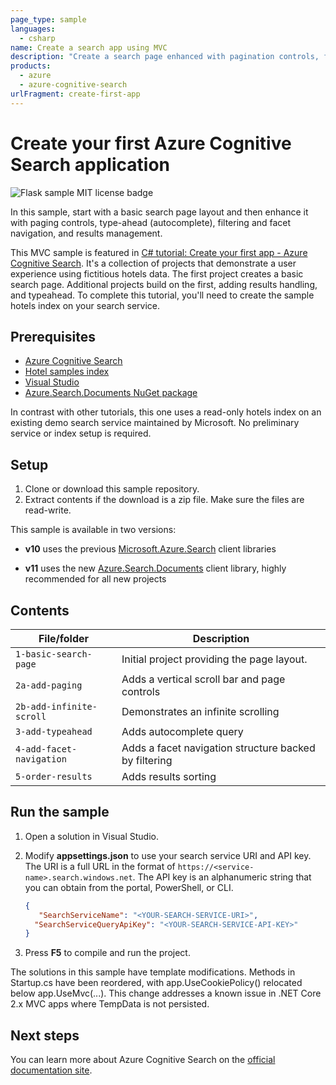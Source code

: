 ```yaml
---
page_type: sample
languages:
  - csharp
name: Create a search app using MVC
description: "Create a search page enhanced with pagination controls, filters and facets, and typeahead queries. This sample is an ASP.NET Core MVC application."
products:
  - azure
  - azure-cognitive-search
urlFragment: create-first-app
---
```


# Create your first Azure Cognitive Search application

![Flask sample MIT license badge](https://img.shields.io/badge/license-MIT-green.svg)

In this sample, start with a basic search page layout and then enhance it with paging controls, type-ahead (autocomplete), filtering and facet navigation, and results management.

This MVC sample is featured in [C# tutorial: Create your first app - Azure Cognitive Search](https://docs.microsoft.com/azure/search/tutorial-csharp-create-first-app). It's a collection of projects that demonstrate a user experience using fictitious hotels data. The first project creates a basic search page. Additional projects build on the first, adding results handling, and typeahead. To complete this tutorial, you'll need to create the sample hotels index on your search service.

## Prerequisites

+ [Azure Cognitive Search](search-create-app-portal.md)
+ [Hotel samples index](search-get-started-portal.md)
+ [Visual Studio](https://visualstudio.microsoft.com/downloads/)
+ [Azure.Search.Documents NuGet package](https://www.nuget.org/packages/Azure.Search.Documents/)

In contrast with other tutorials, this one uses a read-only hotels index on an existing demo search service maintained by Microsoft. No preliminary service or index setup is required.

## Setup

1. Clone or download this sample repository.
1. Extract contents if the download is a zip file. Make sure the files are read-write.

This sample is available in two versions:

+ **v10** uses the previous [Microsoft.Azure.Search](https://docs.microsoft.com/en-us/dotnet/api/overview/azure/search/client10) client libraries

+ **v11** uses the new [Azure.Search.Documents](https://docs.microsoft.com/dotnet/api/overview/azure/search.documents-readme) client library, highly recommended for all new projects

## Contents

| File/folder | Description |
|-------------|-------------|
| `1-basic-search-page`       | Initial project providing the page layout. |
| `2a-add-paging`       | Adds a vertical scroll bar and page controls |
| `2b-add-infinite-scroll`       | Demonstrates an infinite scrolling|
| `3-add-typeahead`       | Adds autocomplete query |
| `4-add-facet-navigation`       | Adds a facet navigation structure backed by filtering|
| `5-order-results`       | Adds results sorting |

## Run the sample

1. Open a solution in Visual Studio.

1. Modify **appsettings.json** to use your search service URI and API key. The URI is a full URL in the format of `https://<service-name>.search.windows.net`. The API key is an alphanumeric string that you can obtain from the portal, PowerShell, or CLI.

   ```json
   {
      "SearchServiceName": "<YOUR-SEARCH-SERVICE-URI>",
     "SearchServiceQueryApiKey": "<YOUR-SEARCH-SERVICE-API-KEY>"
   }
   ```

1. Press **F5** to compile and run the project.

The solutions in this sample have template modifications. Methods in Startup.cs have been reordered, with app.UseCookiePolicy() relocated below app.UseMvc(...). This change addresses a known issue in .NET Core 2.x MVC apps where TempData is not persisted.

## Next steps

You can learn more about Azure Cognitive Search on the [official documentation site](https://docs.microsoft.com/azure/search).